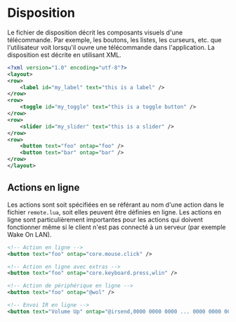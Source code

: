 
# Disposition

Le fichier de disposition décrit les composants visuels d'une télécommande. Par exemple, les boutons, les listes, les curseurs, etc. que l'utilisateur voit lorsqu'il ouvre une télécommande dans l'application. La disposition est décrite en utilisant XML.

```xml
<?xml version="1.0" encoding="utf-8"?>
<layout>
<row>
	<label id="my_label" text="this is a label" />
</row>
<row>
	<toggle id="my_toggle" text="this is a toggle button" />
</row>
<row>
	<slider id="my_slider" text="this is a slider" />
</row>
<row>
	<button text="foo" ontap="foo" />
	<button text="bar" ontap="bar" />
</row>
</layout>
```

## Actions en ligne

Les actions sont soit spécifiées en se référant au nom d'une action dans le fichier `remote.lua`, soit elles peuvent être définies en ligne. Les actions en ligne sont particulièrement importantes pour les actions qui doivent fonctionner même si le client n'est pas connecté à un serveur (par exemple Wake On LAN).
```xml
<!-- Action en ligne -->
<button text="foo" ontap="core.mouse.click" />

<!-- Action en ligne avec extras -->
<button text="foo" ontap="core.keyboard.press,wlin" />

<!-- Action de périphérique en ligne -->
<button text="foo" ontap="@wol" />

<!-- Envoi IR en ligne -->
<button text="Volume Up" ontap="@irsend,0000 0000 0000 ... 0000 0000 0000" />
```